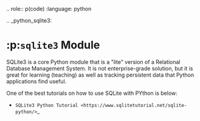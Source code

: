 .. role:: p(code)
   :language: python

.. _python_sqlite3:

:p:`sqlite3` Module
===================

SQLite3 is a core Python module that is a "lite" version of a Relational Database Management System.  It is not enterprise-grade solution, but it is great for learning (teaching) as well as tracking persistent data that Python applications find useful.

One of the best tutorials on how to use SQLite with PYthon is below:

- `SQLite3 Python Tutorial <https://www.sqlitetutorial.net/sqlite-python/>`_